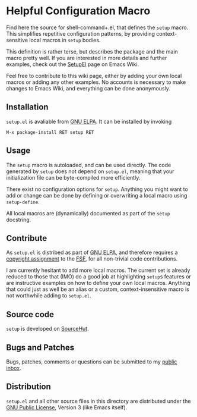 Helpful Configuration Macro
===========================

Find here the source for shell-command+.el, that defines the `setup`
macro.  This simplifies repetitive configuration patterns, by
providing context-sensitive local macros in `setup` bodies.

This definition is rather terse, but describes the package and the
main macro pretty well.  If you are interested in more details and
further examples, check out the [SetupEl] page on Emacs Wiki.

Feel free to contribute to this wiki page, either by adding your own
local macros or adding any other examples.  No accounts is necessary
to make changes to Emacs Wiki, and everything can be done anonymously.

[SetupEl]:
	https://www.emacswiki.org/emacs/SetupEl

Installation
------------

`setup.el` is avaliable from [GNU ELPA]. It can be installed by
invoking

	M-x package-install RET setup RET

[GNU ELPA]:
	http://elpa.gnu.org/packages/setup.html

Usage
-----

The `setup` macro is autoloaded, and can be used directly.  The code
generated by `setup` does not depend on `setup.el`, meaning that your
initialization file can be byte-compiled more efficiently.

There exist no configuration options for `setup`.  Anything you might
want to add or change can be done by defining or overwriting a local
macro using `setup-define`.

All local macros are (dynamically) documented as part of the `setup`
docstring.

Contribute
----------

As `setup.el` is distribed as part of [GNU ELPA], and therefore
requires a [copyright assignment] to the [FSF], for all non-trivial
code contributions.

I am currently hesitant to add more local macros.  The current set is
already reduced to those that (IMO) do a good job at highlighting
`setup`s features or are instructive examples on how to define your
own local macros.  Anything that could just as well be an alias or a
custom, context-insensitive macro is not worthwhile adding to
`setup.el`.

[copyright assignment]:
	https://www.gnu.org/software/emacs/manual/html_node/emacs/Copyright-Assignment.html
[FSF]:
	https://www.fsf.org/

Source code
-----------

`setup` is developed on [SourceHut].

[SourceHut]:
	https://sr.ht/~pkal/setup

Bugs and Patches
----------------

Bugs, patches, comments or questions can be submitted to my [public
inbox].

[public inbox]:
	https://lists.sr.ht/~pkal/public-inbox

Distribution
------------

`setup.el` and all other source files in this directory are
distributed under the [GNU Public License], Version 3 (like Emacs
itself).

[GNU Public License]:
	https://www.gnu.org/licenses/gpl-3.0.en.html
